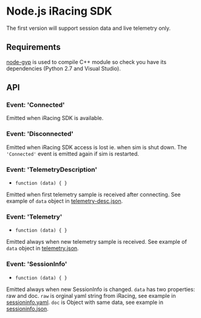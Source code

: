 ﻿# Node.js iRacing SDK

The first version will support session data and live telemetry only.

## Requirements

[node-gyp](https://github.com/TooTallNate/node-gyp/) is used to compile C++ module 
so check you have its dependencies (Python 2.7 and Visual Studio).

## API


### Event: 'Connected'

Emitted when iRacing SDK is available.


### Event: 'Disconnected'

Emitted when iRacing SDK access is lost ie. when sim is shut down. 
The `'Connected'` event is emitted again if sim is restarted.


### Event: 'TelemetryDescription'

* `function (data) { }`

Emitted when first telemetry sample is received after connecting. 
See example of `data` object in [telemetry-desc.json](sample-data/telemetry-desc.json).


### Event: 'Telemetry'

* `function (data) { }`

Emitted always when new telemetry sample is received. 
See example of `data` object in [telemetry.json](sample-data/telemetry.json).


### Event: 'SessionInfo'

* `function (data) { }`

Emitted always when new SessionInfo is changed. `data` has two properties: raw and doc.
`raw` is orginal yaml string from iRacing, see example in [sessioninfo.yaml](sample-data/sessioninfo.yaml).
`doc` is Object with same data, see example in [sessioninfo.json](sample-data/sessioninfo.json).


